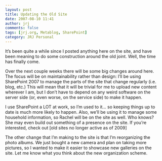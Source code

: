 ```yaml
---
layout: post
title: Updating the Old Site
date: 2007-08-10 11:41
author: jrj
comments: false
tags: [jrj.org, Metablog, SharePoint]
category: JRJ Personal
---
```

It’s been quite a while since I posted anything here on the site, and have been meaning to do some construction around the old joint. Well, the time has finally come.

Over the next couple weeks there will be some big changes around here. The focus will be on maintainability rather than design: I’ll be using SharePoint 2007 to manage the parts of the site that change regularly (i.e. blog, etc.) This will mean that it will be trivial for me to upload new content wherever I am, but I don’t have to depend on any weird software on the server side (or, even worse, on the service side) to make it happen.

I use SharePoint a LOT at work, so I’m used to it... so keeping things up to date is much more likely to happen. Also, we’ll be using it to manage some household information, so Rachel will be on the site as well. Who knows? She may even build out something of a presence on the site. If you’re interested, check out [old sites no longer active as of 2009]

The other change that I’m making to the site is that I’m reorganizing the photo albums. We just bought a new camera and plan on taking more pictures, so I wanted to make it easier to showcase new galleries on the site. Let me know what you think about the new organization scheme.
